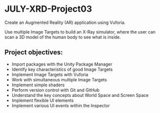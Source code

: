 # JULY-XRD-Project03
Create an Augmented Reality (AR) application using Vuforia.

Use multiple Image Targets to build an X-Ray simulator, where the user can scan a 3D model of the human body to see what is inside.

## Project objectives:
- Import packages with the Unity Package Manager
- Identify key characteristics of good Image Targets
- Implement Image Targets with Vuforia
- Work with simultaneous multiple Image Targets
- Implement simple shaders
- Perform version control with Git and GitHub
- Understand the key concepts about World Space and Screen Space
- Implement flexible UI elements
- Implement various UI events within the Inspector
